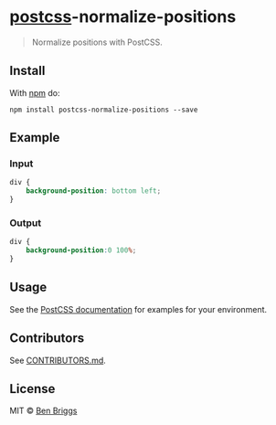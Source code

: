 # [postcss][postcss]-normalize-positions

> Normalize positions with PostCSS.

## Install

With [npm](https://npmjs.org/package/postcss-normalize-positions) do:

```
npm install postcss-normalize-positions --save
```

## Example

### Input

```css
div {
    background-position: bottom left;
}
```

### Output

```css
div {
    background-position:0 100%;
}
``` 

## Usage

See the [PostCSS documentation](https://github.com/postcss/postcss#usage) for
examples for your environment.

## Contributors

See [CONTRIBUTORS.md](https://github.com/cssnano/cssnano/blob/master/CONTRIBUTORS.md).

## License

MIT © [Ben Briggs](http://beneb.info)

[postcss]: https://github.com/postcss/postcss
